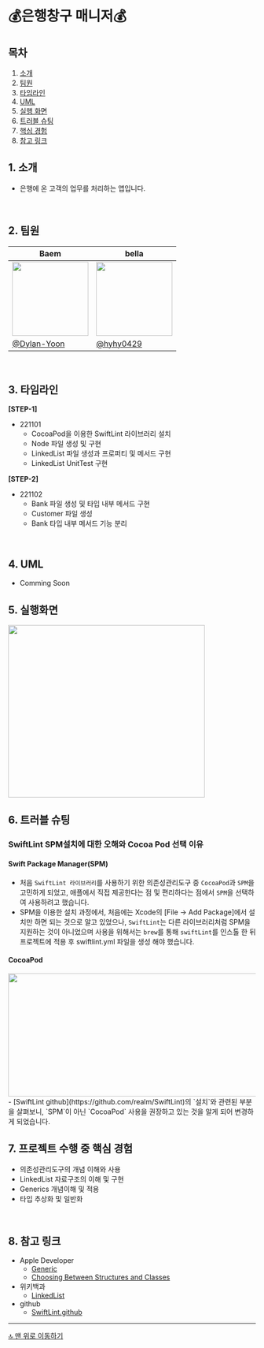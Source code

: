 # 💰은행창구 매니저💰 

## 목차
1. [소개](#-소개)
2. [팀원](#-팀원)
3. [타임라인](#-타임라인)
4. [UML](#-UML)
5. [실행 화면](#-실행-화면)
6. [트러블 슈팅](#-트러블-슈팅)
7. [핵심 경험](#-프로젝트-수행-중-핵심-경험)
8. [참고 링크](#-참고-링크)

## 1. 소개
- 은행에 온 고객의 업무를 처리하는 앱입니다.

<br>

## 2. 팀원
| Baem | bella |
| --- | --- |
| <img src=https://i.imgur.com/jrW5RQj.png width="155" height="150" >|<img src=https://i.imgur.com/Ux3OvW7.jpg width="155" height="150" > |
| [@Dylan-Yoon](https://github.com/dylan-yoon) |  [@hyhy0429](https://github.com/hyhy0429) |

<br>

## 3. 타임라인
**[STEP-1]**
- 221101
    - CocoaPod을 이용한 SwiftLint 라이브러리 설치 
    - Node 파일 생성 및 구현
    - LinkedList 파일 생성과 프로퍼티 및 메서드 구현
    - LinkedList UnitTest 구현
  
**[STEP-2]**
- 221102
    - Bank 파일 생성 및 타입 내부 메서드 구현
    - Customer 파일 생성
    - Bank 타입 내부 메서드 기능 분리



<br>

## 4. UML
- Comming Soon

## 5. 실행화면
<img src=https://i.imgur.com/Tw1RwJ4.gif width="400" height="350" >

## 6. 트러블 슈팅

### SwiftLint SPM설치에 대한 오해와 Cocoa Pod 선택 이유
#### Swift Package Manager(SPM)
- 처음 `SwiftLint 라이브러리`를 사용하기 위한 의존성관리도구 중 `CocoaPod`과 `SPM`을 고민하게 되었고, 애플에서 직접 제공한다는 점 및 편리하다는 점에서 `SPM`을 선택하여 사용하려고 했습니다.
- SPM을 이용한 설치 과정에서, 처음에는 Xcode의 [File -> Add Package]에서 설치만 하면 되는 것으로 알고 있었으나, `SwiftLint`는 다른 라이브러리처럼 SPM을 지원하는 것이 아니었으며 사용을 위해서는 `brew`를 통해 `swiftLint`를 인스톨 한 뒤 프로젝트에 적용 후 swiftlint.yml 파일을 생성 해야 했습니다.
#### CocoaPod
<img src=https://i.imgur.com/ImUaDQf.png width="600" height="250" >
- [SwiftLint github](https://github.com/realm/SwiftLint)의 `설치`와 관련된 부분을 살펴보니, `SPM`이 아닌 `CocoaPod` 사용을 권장하고 있는 것을 알게 되어 변경하게 되었습니다. 

<br>

## 7. 프로젝트 수행 중 핵심 경험
- 의존성관리도구의 개념 이해와 사용
- LinkedList 자료구조의 이해 및 구현
- Generics 개념이해 및 적용
- 타입 추상화 및 일반화

<br>

## 8. 참고 링크
- Apple Developer 
    - [Generic](https://docs.swift.org/swift-book/LanguageGuide/Generics.html)
    - [Choosing Between Structures and Classes](https://developer.apple.com/documentation/swift/choosing-between-structures-and-classes)
- 위키백과
    - [LinkedList](https://ko.wikipedia.org/wiki/%EC%97%B0%EA%B2%B0_%EB%A6%AC%EC%8A%A4%ED%8A%B8)
- github
    - [SwiftLint.github](https://github.com/realm/SwiftLint)

---
[🔝 맨 위로 이동하기](#은행창구매니저)
